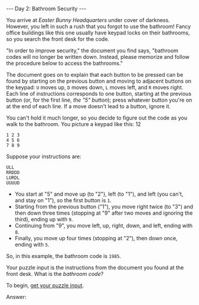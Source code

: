 \--- Day 2: Bathroom Security ---

You arrive at *Easter Bunny Headquarters* under cover of darkness. However, you left in such a rush that you forgot to use the bathroom! Fancy office buildings like this one usually have keypad locks on their bathrooms, so you search the front desk for the code.

"In order to improve security," the document you find says, "bathroom codes will no longer be written down. Instead, please memorize and follow the procedure below to access the bathrooms."

The document goes on to explain that each button to be pressed can be found by starting on the previous button and moving to adjacent buttons on the keypad: `U` moves up, `D` moves down, `L` moves left, and `R` moves right. Each line of instructions corresponds to one button, starting at the previous button (or, for the first line, *the "5" button*); press whatever button you're on at the end of each line. If a move doesn't lead to a button, ignore it.

You can't hold it much longer, so you decide to figure out the code as you walk to the bathroom. You picture a keypad like this:
12
```
1 2 3
4 5 6
7 8 9

```

Suppose your instructions are:

```
ULL
RRDDD
LURDL
UUUUD

```

* You start at "5" and move up (to "2"), left (to "1"), and left (you can't, and stay on "1"), so the first button is `1`.
* Starting from the previous button ("1"), you move right twice (to "3") and then down three times (stopping at "9" after two moves and ignoring the third), ending up with `9`.
* Continuing from "9", you move left, up, right, down, and left, ending with `8`.
* Finally, you move up four times (stopping at "2"), then down once, ending with `5`.

So, in this example, the bathroom code is `1985`.

Your puzzle input is the instructions from the document you found at the front desk. What is the *bathroom code*?

To begin, [get your puzzle input](2/input).

Answer:

